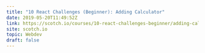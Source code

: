 ```yaml
---
title: "10 React Challenges (Beginner): Adding Calculator"
date: 2019-05-20T11:49:52Z
link: https://scotch.io/courses/10-react-challenges-beginner/adding-calculator?utm_medium=RSS&utm_source=hune
site: scotch.io
topic: Webdev
draft: false
---
```

